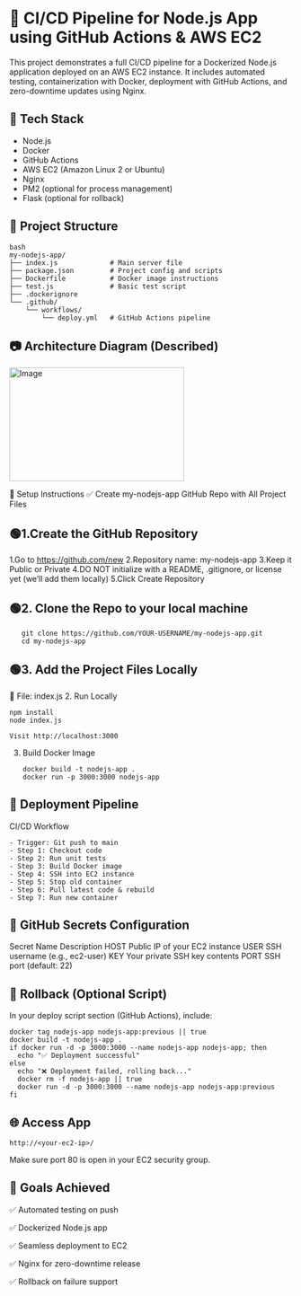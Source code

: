 # 🚀 CI/CD Pipeline for Node.js App using GitHub Actions & AWS EC2

This project demonstrates a full CI/CD pipeline for a Dockerized Node.js application deployed on an AWS EC2 instance. It includes automated testing, containerization with Docker, deployment with GitHub Actions, and zero-downtime updates using Nginx.


## 🧰 Tech Stack

- Node.js
- Docker
- GitHub Actions
- AWS EC2 (Amazon Linux 2 or Ubuntu)
- Nginx
- PM2 (optional for process management)
- Flask (optional for rollback)



## 📁 Project Structure

```
bash
my-nodejs-app/
├── index.js             # Main server file
├── package.json         # Project config and scripts
├── Dockerfile           # Docker image instructions
├── test.js              # Basic test script
├── .dockerignore
└── .github/
    └── workflows/
        └── deploy.yml   # GitHub Actions pipeline
```
## 📷 Architecture Diagram (Described)

<img width="311" height="203" alt="Image" src="https://github.com/user-attachments/assets/b186dc2c-9aea-4678-a35d-280b548208ef" />

🔧 Setup Instructions
✅ Create my-nodejs-app GitHub Repo with All Project Files
## 🟢1.Create the GitHub Repository 
1.Go to https://github.com/new
2.Repository name: my-nodejs-app
3.Keep it Public or Private
4.DO NOT initialize with a README, .gitignore, or license yet (we’ll add them locally)
5.Click Create Repository

## 🟢2. Clone the Repo to your local machine

```
   git clone https://github.com/YOUR-USERNAME/my-nodejs-app.git
   cd my-nodejs-app 
```
## 🟢3. Add the Project Files Locally
📁 File: index.js 
2. Run Locally
```
npm install
node index.js
```
`Visit http://localhost:3000`

3. Build Docker Image
   ```
   docker build -t nodejs-app .
   docker run -p 3000:3000 nodejs-app
   ```
## 🚀 Deployment Pipeline
CI/CD Workflow

```
- Trigger: Git push to main
- Step 1: Checkout code
- Step 2: Run unit tests
- Step 3: Build Docker image
- Step 4: SSH into EC2 instance
- Step 5: Stop old container
- Step 6: Pull latest code & rebuild
- Step 7: Run new container
```
## 🔐 GitHub Secrets Configuration
Secret Name	            Description
HOST	                  Public IP of your EC2 instance
USER	                  SSH username (e.g., ec2-user)
KEY	                   Your private SSH key contents
PORT	                 SSH port (default: 22)

## 🔄 Rollback (Optional Script)

In your deploy script section (GitHub Actions), include:
```
docker tag nodejs-app nodejs-app:previous || true
docker build -t nodejs-app .
if docker run -d -p 3000:3000 --name nodejs-app nodejs-app; then
  echo "✅ Deployment successful"
else
  echo "❌ Deployment failed, rolling back..."
  docker rm -f nodejs-app || true
  docker run -d -p 3000:3000 --name nodejs-app nodejs-app:previous
fi
```
## 🌐 Access App
```
http://<your-ec2-ip>/
```
Make sure port 80 is open in your EC2 security group.


## 📌 Goals Achieved
✅ Automated testing on push

✅ Dockerized Node.js app

✅ Seamless deployment to EC2

✅ Nginx for zero-downtime release

✅ Rollback on failure support

